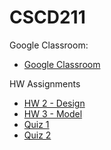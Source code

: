 # CSCD211

Google Classroom:
* <a href ="https://classroom.google.com/c/Nzk5OTQ3MjE1MTY5" target="_blank">Google Classroom</a>

HW Assignments
* <a href="https://classroom.github.com/a/Tr2ytVOg" target="_blank">HW 2 - Design</a>
* <a href="https://classroom.github.com/a/FH0LsBlg" target="_blank">HW 3 - Model</a>
* <a href="https://classroom.github.com/a/xvvnBWzz" target="_blank">Quiz 1</a>
* <a href="https://classroom.github.com/a/f15_DKCY" target="_blank">Quiz 2</a>



